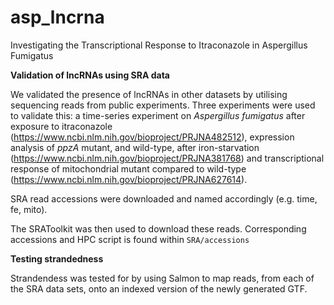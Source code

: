 # asp_lncrna
Investigating the Transcriptional Response to Itraconazole in Aspergillus Fumigatus

**Validation of lncRNAs using SRA data**

We validated the presence of lncRNAs in other datasets by utilising sequencing reads from public experiments. Three experiments were used to validate this: a time-series experiment on _Aspergillus fumigatus_ after exposure to itraconazole (https://www.ncbi.nlm.nih.gov/bioproject/PRJNA482512), expression analysis of _ppzA_ mutant, and wild-type, after iron-starvation (https://www.ncbi.nlm.nih.gov/bioproject/PRJNA381768) and transcriptional response of mitochondrial mutant compared to wild-type (https://www.ncbi.nlm.nih.gov/bioproject/PRJNA627614). 

SRA read accessions were downloaded and named accordingly (e.g. time, fe, mito).

The SRAToolkit was then used to download these reads. Corresponding accessions and HPC script is found within `SRA/accessions`

**Testing strandedness**

Strandendess was tested for by using Salmon to map reads, from each of the SRA data sets, onto an indexed version of the newly generated GTF. 



